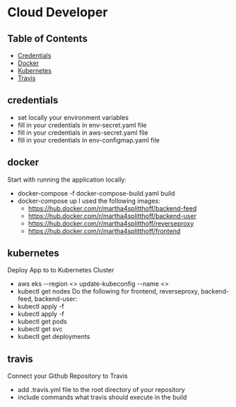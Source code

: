 # Cloud Developer

## Table of Contents

* [Credentials](#credentials)
* [Docker](#docker)
* [Kubernetes](#kubernetes)
* [Travis](#travis)


## credentials
- set locally your environment variables
- fill in your credentials in env-secret.yaml file
- fill in your credentials in aws-secret.yaml file
- fill in your credentials in env-configmap.yaml file

## docker
Start with running the application locally:
- docker-compose -f docker-compose-build.yaml build
- docker-compose up 
I used the following images:
    - https://hub.docker.com/r/martha4splitthoff/backend-feed
    - https://hub.docker.com/r/martha4splitthoff/backend-user
    - https://hub.docker.com/r/martha4splitthoff/reverseproxy
    - https://hub.docker.com/r/martha4splitthoff/frontend


## kubernetes
Deploy App to to Kubernetes Cluster
- aws eks --region <> update-kubeconfig --name <>
- kubectl get nodes
Do the following for frontend, reverseproxy, backend-feed, backend-user:
- kubectl apply -f <service-file-names>
- kubectl apply -f <deployment-file-names>
- kubectl get pods
- kubectl get svc
- kubectl get deployments

## travis
Connect your Github Repository to Travis
- add .travis.yml file to the root directory of your repository
- include commands what travis should execute in the build





